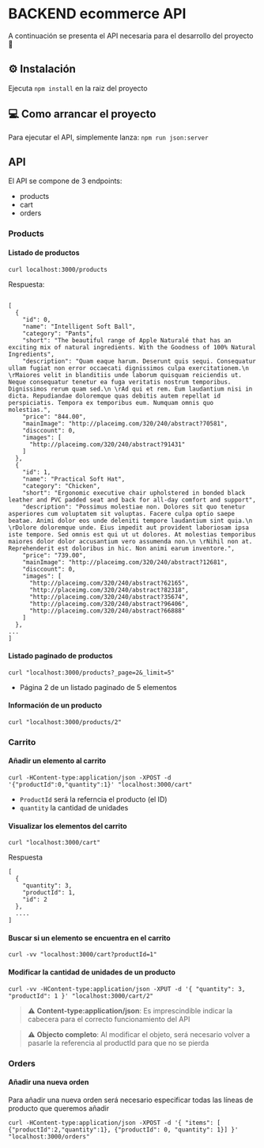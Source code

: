 # BACKEND ecommerce API

A continuación se presenta el API necesaria para el desarrollo del proyecto 🚀

## ⚙️ Instalación 
Ejecuta `npm install` en la raiz del proyecto

## 💻 Como arrancar el proyecto
Para ejecutar el API, simplemente lanza:
`npm run json:server`

## API

El API se compone de 3 endpoints:
* products 
* cart
* orders

### Products

#### Listado de productos

`curl localhost:3000/products`

Respuesta:
```

[
  {
    "id": 0,
    "name": "Intelligent Soft Ball",
    "category": "Pants",
    "short": "The beautiful range of Apple Naturalé that has an exciting mix of natural ingredients. With the Goodness of 100% Natural Ingredients",
    "description": "Quam eaque harum. Deserunt quis sequi. Consequatur ullam fugiat non error occaecati dignissimos culpa exercitationem.\n \rMaiores velit in blanditiis unde laborum quisquam reiciendis ut. Neque consequatur tenetur ea fuga veritatis nostrum temporibus. Dignissimos rerum quam sed.\n \rAd qui et rem. Eum laudantium nisi in dicta. Repudiandae doloremque quas debitis autem repellat id perspiciatis. Tempora ex temporibus eum. Numquam omnis quo molestias.",
    "price": "844.00",
    "mainImage": "http://placeimg.com/320/240/abstract?70581",
    "disccount": 0,
    "images": [
      "http://placeimg.com/320/240/abstract?91431"
    ]
  },
  {
    "id": 1,
    "name": "Practical Soft Hat",
    "category": "Chicken",
    "short": "Ergonomic executive chair upholstered in bonded black leather and PVC padded seat and back for all-day comfort and support",
    "description": "Possimus molestiae non. Dolores sit quo tenetur asperiores cum voluptatem sit voluptas. Facere culpa optio saepe beatae. Animi dolor eos unde deleniti tempore laudantium sint quia.\n \rDolore doloremque unde. Eius impedit aut provident laboriosam ipsa iste tempore. Sed omnis est qui ut ut dolores. At molestias temporibus maiores dolor dolor accusantium vero assumenda non.\n \rNihil non at. Reprehenderit est doloribus in hic. Non animi earum inventore.",
    "price": "739.00",
    "mainImage": "http://placeimg.com/320/240/abstract?12681",
    "disccount": 0,
    "images": [
      "http://placeimg.com/320/240/abstract?62165",
      "http://placeimg.com/320/240/abstract?82318",
      "http://placeimg.com/320/240/abstract?35674",
      "http://placeimg.com/320/240/abstract?96406",
      "http://placeimg.com/320/240/abstract?66888"
    ]
  },
...
]

```

#### Listado paginado de productos

`curl "localhost:3000/products?_page=2&_limit=5"`
* Página 2 de un listado paginado de 5 elementos

#### Información de un producto
`curl "localhost:3000/products/2"`

### Carrito

#### Añadir un elemento al carrito
`curl -HContent-type:application/json -XPOST -d '{"productId":0,"quantity":1}' "localhost:3000/cart"`

* `ProductId` será la referncia el producto (el ID)
* `quantity` la cantidad de unidades 

#### Visualizar los elementos del carrito

`curl "localhost:3000/cart"`

Respuesta

```
[
  {
    "quantity": 3,
    "productId": 1,
    "id": 2
  },
  ....
]
```

#### Buscar si un elemento se encuentra en el carrito

`curl -vv "localhost:3000/cart?productId=1"`

#### Modificar la cantidad de unidades de un producto

`curl -vv -HContent-type:application/json -XPUT -d '{ "quantity": 3, "productId": 1 }' "localhost:3000/cart/2"`

> ⚠️ **Content-type:application/json**: Es imprescindible indicar la cabecera para el correcto funcionamiento del API

> ⚠️ **Objecto completo**: Al modificar el objeto, será necesario volver a pasarle la referencia al productId para que no se pierda

### Orders

#### Añadir una nueva orden

Para añadir una nueva orden será necesario especificar todas las líneas de producto que queremos añadir

`curl -HContent-type:application/json -XPOST -d '{ "items": [ {"productId":2,"quantity":1}, {"productId": 0, "quantity": 1}] }' "localhost:3000/orders"`
